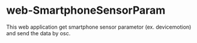 # web-SmartphoneSensorParam
This web application get smartphone sensor parametor (ex. devicemotion) and send the data by osc.
